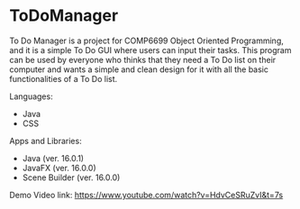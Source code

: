 # ToDoManager
To Do Manager is a project for COMP6699 Object Oriented Programming, and it is a simple To Do GUI where users can input their tasks. This program can be used by everyone who thinks that they need a To Do list on their computer and wants a simple and clean design for it with all the basic functionalities of a To Do list.

Languages:
- Java
- CSS

Apps and Libraries:
- Java (ver. 16.0.1)
- JavaFX (ver. 16.0.0)
- Scene Builder (ver. 16.0.0)

Demo Video link:
https://www.youtube.com/watch?v=HdvCeSRuZvI&t=7s
